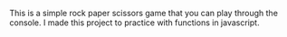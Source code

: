 This is a simple rock paper scissors game that you can play through the console.
I made this project to practice with functions in javascript.